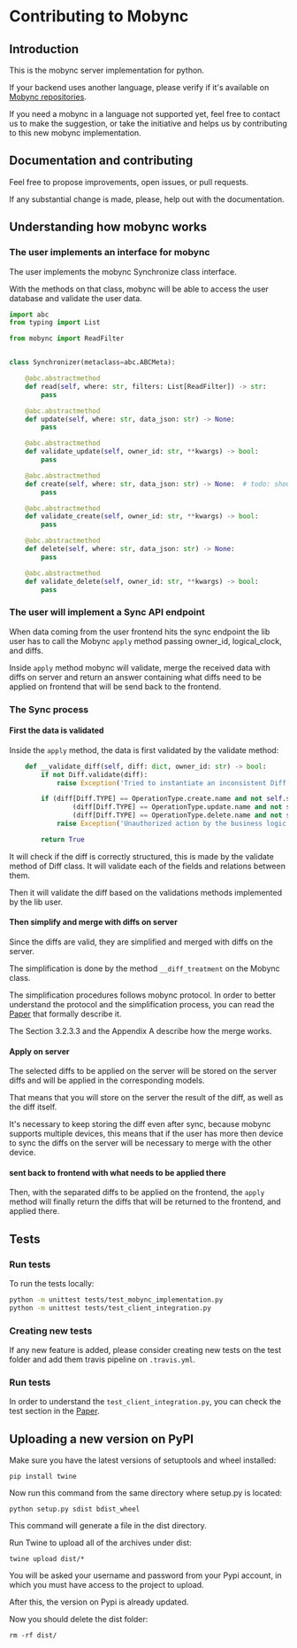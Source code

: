 # Contributing to Mobync

## Introduction

This is the mobync server implementation for python.

If your backend uses another language, please verify if it's available on [Mobync repositories](https://github.com/mobync/).

If you need a mobync in a language not supported yet, feel free to contact us to make the suggestion, or take the initiative and helps us by contributing to this new mobync implementation.

## Documentation and contributing

Feel free to propose improvements, open issues, or pull requests.

If any substantial change is made, please, help out with the documentation.

## Understanding how mobync works

### The user implements an interface for mobync

The user implements the mobync Synchronize class interface.

With the methods on that class, mobync will be able to access the user database and validate the user data.

```python
import abc
from typing import List

from mobync import ReadFilter


class Synchronizer(metaclass=abc.ABCMeta):

    @abc.abstractmethod
    def read(self, where: str, filters: List[ReadFilter]) -> str:
        pass

    @abc.abstractmethod
    def update(self, where: str, data_json: str) -> None:
        pass

    @abc.abstractmethod
    def validate_update(self, owner_id: str, **kwargs) -> bool:
        pass

    @abc.abstractmethod
    def create(self, where: str, data_json: str) -> None:  # todo: should receive dict?
        pass

    @abc.abstractmethod
    def validate_create(self, owner_id: str, **kwargs) -> bool:
        pass

    @abc.abstractmethod
    def delete(self, where: str, data_json: str) -> None:
        pass

    @abc.abstractmethod
    def validate_delete(self, owner_id: str, **kwargs) -> bool:
        pass
```

### The user will implement a Sync API endpoint

When data coming from the user frontend hits the sync endpoint the lib user has to call the Mobync `apply` method passing owner_id, logical_clock, and diffs.

Inside `apply` method mobync will validate, merge the received data with diffs on server and return an answer containing what diffs need to be applied on frontend that will be send back to the frontend.

### The Sync process

#### First the data is validated

Inside the `apply` method, the data is first validated by the validate method:

```python
    def __validate_diff(self, diff: dict, owner_id: str) -> bool:
        if not Diff.validate(diff):
            raise Exception('Tried to instantiate an inconsistent Diff.')

        if (diff[Diff.TYPE] == OperationType.create.name and not self.synchronizer.validate_create(owner_id, **diff)) or \
                (diff[Diff.TYPE] == OperationType.update.name and not self.synchronizer.validate_update(owner_id, **diff)) or \
                (diff[Diff.TYPE] == OperationType.delete.name and not self.synchronizer.validate_delete(owner_id, **diff)):
            raise Exception('Unauthorized action by the business logic.')

        return True
```

It will check if the diff is correctly structured, this is made by the validate method of Diff class. It will validate each of the fields and relations between them.

Then it will validate the diff based on the validations methods implemented by the lib user.

#### Then simplify and merge with diffs on server

Since the diffs are valid, they are simplified and merged with diffs on the server.

The simplification is done by the method `__diff_treatment` on the Mobync class.

The simplification procedures follows mobync protocol. In order to better understand the protocol and the simplification process, you can read the [Paper](https://github.com/mobync/python-server/blob/reports/reports/OFFLINE-ONLINE%20DATA%20SYNCHRONIZATION%20FOR%20DART%20MOBILE%20APPLICATIONS.pdf) that formally describe it.

The Section 3.2.3.3 and the Appendix A describe how the merge works.

#### Apply on server

The selected diffs to be applied on the server will be stored on the server diffs and will be applied in the corresponding models.

That means that you will store on the server the result of the diff, as well as the diff itself.

It's necessary to keep storing the diff even after sync, because mobync supports multiple devices, this means that if the user has more then device to sync the diffs on the server will be necessary to merge with the other device.

#### sent back to frontend with what needs to be applied there

Then, with the separated diffs to be applied on the frontend, the `apply` method will finally return the diffs that will be returned to the frontend, and applied there.

## Tests

### Run tests

To run the tests locally:

```bash
python -m unittest tests/test_mobync_implementation.py
python -m unittest tests/test_client_integration.py
```

### Creating new tests

If any new feature is added, please consider creating new tests on the test folder and add them travis pipeline on `.travis.yml`.

### Run tests

In order to understand the `test_client_integration.py`, you can check the test section in the [Paper](https://github.com/mobync/python-server/blob/reports/reports/OFFLINE-ONLINE%20DATA%20SYNCHRONIZATION%20FOR%20DART%20MOBILE%20APPLICATIONS.pdf).

## Uploading a new version on PyPI

Make sure you have the latest versions of setuptools and wheel installed:

```
pip install twine
```

Now run this command from the same directory where setup.py is located:

```
python setup.py sdist bdist_wheel
```

This command will generate a file in the dist directory.

Run Twine to upload all of the archives under dist:

```
twine upload dist/*
```

You will be asked your username and password from your Pypi account, in which you must have access to the project to upload.

After this, the version on Pypi is already updated. 

Now you should delete the dist folder:

```
rm -rf dist/
```
